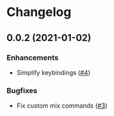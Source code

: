 # Changelog

## 0.0.2 (2021-01-02)

### Enhancements
- Simplify keybindings ([#4](https://github.com/ayrat555/mix.el/pull/4))

### Bugfixes
- Fix custom mix commands ([#3](https://github.com/ayrat555/mix.el/pull/3))

